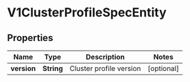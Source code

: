 # V1ClusterProfileSpecEntity

## Properties
Name | Type | Description | Notes
------------ | ------------- | ------------- | -------------
**version** | **String** | Cluster profile version |  [optional]
